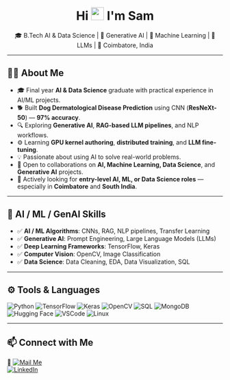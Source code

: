 

<h1 align="center">Hi <img src="https://raw.githubusercontent.com/iampavangandhi/iampavangandhi/master/gifs/Hi.gif" width="30px"> I'm Sam </h1>

<p align="center">
  🎓 B.Tech AI & Data Science | 🤖 Generative AI | 🧩 Machine Learning | 🧠 LLMs | 📍 Coimbatore, India
</p>

---

## 👨‍💻 About Me

- 🎓 Final year **AI & Data Science** graduate with practical experience in AI/ML projects.
- 🐕 Built **Dog Dermatological Disease Prediction** using CNN (**ResNeXt-50**) — **97% accuracy**.
- 🔍 Exploring **Generative AI**, **RAG-based LLM pipelines**, and NLP workflows.
- ⚙️ Learning **GPU kernel authoring**, **distributed training**, and **LLM fine-tuning**.
- 💡 Passionate about using AI to solve real-world problems.
- 👥 Open to collaborations on **AI, Machine Learning, Data Science**, and **Generative AI** projects.
- 📍 Actively looking for **entry-level AI, ML, or Data Science roles** — especially in **Coimbatore** and **South India**.

---

## 🧠 AI / ML / GenAI Skills

- ✅ **AI / ML Algorithms**: CNNs, RAG, NLP pipelines, Transfer Learning
- ✅ **Generative AI**: Prompt Engineering, Large Language Models (LLMs)
- ✅ **Deep Learning Frameworks**: TensorFlow, Keras
- ✅ **Computer Vision**: OpenCV, Image Classification
- ✅ **Data Science**: Data Cleaning, EDA, Data Visualization, SQL

---

## ⚙️ Tools & Languages

![Python](https://img.shields.io/badge/Python-3776AB?style=flat&logo=python&logoColor=white)
![TensorFlow](https://img.shields.io/badge/TensorFlow-FF6F00?style=flat&logo=tensorflow&logoColor=white)
![Keras](https://img.shields.io/badge/Keras-D00000?style=flat&logo=keras&logoColor=white)
![OpenCV](https://img.shields.io/badge/OpenCV-5C3EE8?style=flat&logo=opencv&logoColor=white)
![SQL](https://img.shields.io/badge/SQL-4479A1?style=flat&logo=mysql&logoColor=white)
![MongoDB](https://img.shields.io/badge/MongoDB-47A248?style=flat&logo=mongodb&logoColor=white)
![Hugging Face](https://img.shields.io/badge/HuggingFace-FFD21F?style=flat&logo=hugging-face&logoColor=black)
![VSCode](https://img.shields.io/badge/VS%20Code-007ACC?style=flat&logo=visual-studio-code&logoColor=white)
![Linux](https://img.shields.io/badge/Linux-FCC624?style=flat&logo=linux&logoColor=black)

---


## 📫 Connect with Me

📧 [![Mail Me](https://www.google.com/imgres?q=MAIL%20ICON&imgurl=https%3A%2F%2Fwww.iconpacks.net%2Ficons%2F1%2Ffree-mail-icon-142-thumb.png&imgrefurl=https%3A%2F%2Fwww.iconpacks.net%2Ffree-icon%2Fmail-142.html&docid=MxAWze2HVNCdiM&tbnid=qBYgo8yVRqkDiM&vet=12ahUKEwiazenblo2PAxWoxzgGHc7KKFkQM3oECBAQAA..i&w=512&h=512&hcb=2&ved=2ahUKEwiazenblo2PAxWoxzgGHc7KKFkQM3oECBAQAA)](mailto:samjebaraj.sj@gmail.com)  
[![LinkedIn](https://img.shields.io/badge/LinkedIn-0A66C2?style=flat&logo=linkedin&logoColor=white)](https://www.linkedin.com/in/sam-jebaraj)

